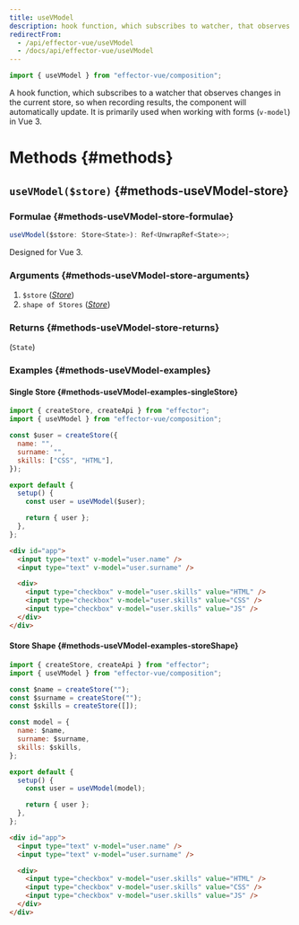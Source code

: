 ```yaml
---
title: useVModel
description: hook function, which subscribes to watcher, that observes changes in the current store. Designed for vue 3
redirectFrom:
  - /api/effector-vue/useVModel
  - /docs/api/effector-vue/useVModel
---
```


```ts
import { useVModel } from "effector-vue/composition";
```

A hook function, which subscribes to a watcher that observes changes in the current store, so when recording results, the component will automatically update. It is primarily used when working with forms (`v-model`) in Vue 3.

# Methods {#methods}

## `useVModel($store)` {#methods-useVModel-store}

### Formulae {#methods-useVModel-store-formulae}

```ts
useVModel($store: Store<State>): Ref<UnwrapRef<State>>;
```

Designed for Vue 3.

### Arguments {#methods-useVModel-store-arguments}

1. `$store` ([_Store_](/en/api/effector/Store))
2. `shape of Stores` ([_Store_](/en/api/effector/Store))

### Returns {#methods-useVModel-store-returns}

(`State`)

### Examples {#methods-useVModel-examples}

#### Single Store {#methods-useVModel-examples-singleStore}

```js
import { createStore, createApi } from "effector";
import { useVModel } from "effector-vue/composition";

const $user = createStore({
  name: "",
  surname: "",
  skills: ["CSS", "HTML"],
});

export default {
  setup() {
    const user = useVModel($user);

    return { user };
  },
};
```

```html
<div id="app">
  <input type="text" v-model="user.name" />
  <input type="text" v-model="user.surname" />

  <div>
    <input type="checkbox" v-model="user.skills" value="HTML" />
    <input type="checkbox" v-model="user.skills" value="CSS" />
    <input type="checkbox" v-model="user.skills" value="JS" />
  </div>
</div>
```

#### Store Shape {#methods-useVModel-examples-storeShape}

```js
import { createStore, createApi } from "effector";
import { useVModel } from "effector-vue/composition";

const $name = createStore("");
const $surname = createStore("");
const $skills = createStore([]);

const model = {
  name: $name,
  surname: $surname,
  skills: $skills,
};

export default {
  setup() {
    const user = useVModel(model);

    return { user };
  },
};
```

```html
<div id="app">
  <input type="text" v-model="user.name" />
  <input type="text" v-model="user.surname" />

  <div>
    <input type="checkbox" v-model="user.skills" value="HTML" />
    <input type="checkbox" v-model="user.skills" value="CSS" />
    <input type="checkbox" v-model="user.skills" value="JS" />
  </div>
</div>
```
